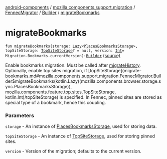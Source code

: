 [android-components](../../../index.md) / [mozilla.components.support.migration](../../index.md) / [FennecMigrator](../index.md) / [Builder](index.md) / [migrateBookmarks](./migrate-bookmarks.md)

# migrateBookmarks

`fun migrateBookmarks(storage: `[`Lazy`](https://kotlinlang.org/api/latest/jvm/stdlib/kotlin/-lazy/index.html)`<`[`PlacesBookmarksStorage`](../../../mozilla.components.browser.storage.sync/-places-bookmarks-storage/index.md)`>, topSiteStorage: `[`TopSiteStorage`](../../../mozilla.components.feature.top.sites/-top-site-storage/index.md)`? = null, version: `[`Int`](https://kotlinlang.org/api/latest/jvm/stdlib/kotlin/-int/index.html)` = Migration.Bookmarks.currentVersion): `[`Builder`](index.md) [(source)](https://github.com/mozilla-mobile/android-components/blob/master/components/support/migration/src/main/java/mozilla/components/support/migration/FennecMigrator.kt#L286)

Enable bookmarks migration. Must be called after [migrateHistory](migrate-history.md).
Optionally, enable top sites migration, if [topSiteStorage](migrate-bookmarks.md#mozilla.components.support.migration.FennecMigrator.Builder$migrateBookmarks(kotlin.Lazy((mozilla.components.browser.storage.sync.PlacesBookmarksStorage)), mozilla.components.feature.top.sites.TopSiteStorage, kotlin.Int)/topSiteStorage) is specified.
In Fennec, pinned sites are stored as special type of a bookmark, hence this coupling.

### Parameters

`storage` - An instance of [PlacesBookmarksStorage](../../../mozilla.components.browser.storage.sync/-places-bookmarks-storage/index.md), used for storing data.

`topSiteStorage` - An instance of [TopSiteStorage](../../../mozilla.components.feature.top.sites/-top-site-storage/index.md), used for storing pinned sites.

`version` - Version of the migration; defaults to the current version.